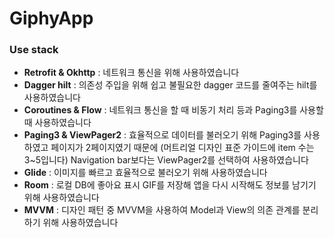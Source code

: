 # GiphyApp
### Use stack
- **Retrofit & Okhttp** : 네트워크 통신을 위해 사용하였습니다
- **Dagger hilt** : 의존성 주입을 위해 쉽고 불필요한 dagger 코드를 줄여주는 hilt를 사용하였습니다
- **Coroutines & Flow** : 네트워크 통신을 할 때 비동기 처리 등과 Paging3를 사용할 때 사용하였습니다
- **Paging3 & ViewPager2** : 효율적으로 데이터를 불러오기 위해 Paging3를 사용하였고 페이지가 2페이지였기 때문에 (머트리얼 디자인 표준 가이드에 item 수는 3~5입니다) Navigation bar보다는 ViewPager2를 선택하여 사용하였습니다
- **Glide** : 이미지를 빠르고 효율적으로 불러오기 위해 사용하였습니다
- **Room** : 로컬 DB에 좋아요 표시 GIF를 저장해 앱을 다시 시작해도 정보를 남기기 위해 사용하였습니다
- **MVVM** : 디자인 패턴 중 MVVM을 사용하여 Model과 View의 의존 관계를 분리하기 위해 사용하였습니다
